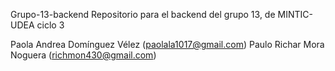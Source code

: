 Grupo-13-backend
Repositorio para el backend del grupo 13, de MINTIC-UDEA ciclo 3

Paola Andrea Domínguez Vélez (paolala1017@gmail.com)
Paulo Richar Mora Noguera (richmon430@gmail.com)
